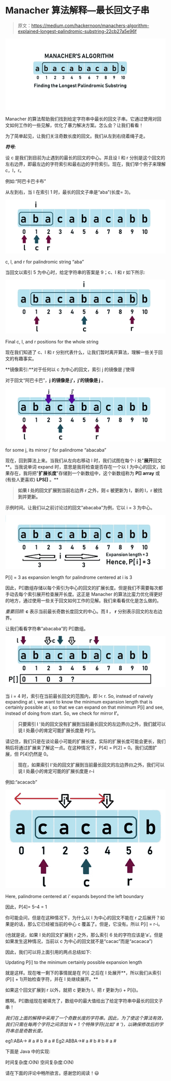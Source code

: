 # Manacher 算法解释—最长回文子串

> 原文：<https://medium.com/hackernoon/manachers-algorithm-explained-longest-palindromic-substring-22cb27a5e96f>

![](img/9fc2faa838b1d2abb84e96a1266c9657.png)

Manacher 的算法帮助我们找到给定字符串中最长的回文子串。它通过使用对回文如何工作的一些见解，优化了暴力解决方案。怎么会？让我们看看！

为了简单起见，让我们关注奇数长度的回文。我们从左到右绕着绳子走。

***符号:***

设 c 是我们到目前为止遇到的最长的回文的中心。并且设 l 和 r 分别是这个回文的左右边界，即最左边的字符索引和最右边的字符索引。现在，我们举个例子来理解 c，l，r。

例如:“阿巴卡巴卡布”

从左到右，当 I 在索引 1 时，最长的回文子串是“aba”(长度= 3)。

![](img/bd87c281b2b9d69faa3f6162755a6e77.png)

c, l, and r for palindromic string “aba”

当回文以索引 5 为中心时，给定字符串的答案是 9；c、l 和 r 如下所示:

![](img/24aa7b28472ec0ce01d9ad410c1409b4.png)

Final c, l, and r positions for the whole string

现在我们知道了 c、l 和 r 分别代表什么，让我们暂时离开算法，理解一些关于回文的有趣事实。

**镜像索引:**对于任何以 c 为中心的回文，索引 j 的镜像是 j’使得

对于回文“阿巴卡巴”，**j 的镜像是 j’，j’的镜像是 j** 。

![](img/793dddf796afac7611c4cc24638f59c2.png)

for some j, its mirror j’ for palindrome “abacaba”

现在，回到算法上来。当我们从左向右移动 I 时，我们试图在每个 i 处"**展开**回文**。当我说单词 expand 时，意思是我将检查是否存在一个以 I 为中心的回文，如果存在，我将把"**扩展长度**"存储到一个新数组中，这个新数组称为 **P[] array** 或(有些人更喜欢) **LPS[]** 。**

> **如果 I 处的回文扩展到当前右边界 r 之外，则 c 被更新为 I，新的 l，r 被找到并更新。**

示例时间。让我们以之前讨论过的回文“abacaba”为例，它以 i = 3 为中心。

![](img/8b2f4e70e0868a4b9a046c397ddcacb8.png)

P[i] = 3 as expansion length for palindrome centered at i is 3

因此，P[]数组存储以每个索引为中心的回文的扩展长度。但是我们不需要每次都手动去每个索引展开检查展开长度。这正是 Manacher 的算法比蛮力优化得更好的地方，通过使用一些关于回文如何工作的见解。我们来看看优化是怎么做的。

*重要回顾:* **c** 表示当前最长奇数长度回文的中心。而 **l** ， **r** 分别表示回文的左右边界。

让我们看看字符串“abacaba”的 P[]数组。

![](img/b2aa9fd197f789307c537fbf1f26c5e2.png)

当 i = 4 时，索引在当前最长回文的范围内，即 I< r. So, instead of naively expanding at i, we want to know the minimum expansion length that is certainly possible at i, so that we can expand on that minimum P[i] and see, instead of doing from start. So, we check for mirror **I’**。

> **只要索引 I '处的回文没有扩展到当前最长回文的左边界(l)之外，我们就可以说 I 处最小的肯定可能扩展长度是 P[i']。**

请记住，我们只是在谈论最小可能的扩展长度，实际的扩展长度可能会更长，我们稍后将通过扩展来了解这一点。在这种情况下，P[4] = P[2] = 0。我们试图扩展，但 P[4]仍然是 0。

> **现在，如果索引 I’处的回文扩展到当前最长回文的左边界(l)之外，我们可以说 I 处最小的肯定可能的扩展长度是 r-i**

例如:“acacacb”

![](img/eec93f0f152672f5451bf6f0272b13d6.png)

Here, palindrome centered at i’ expands beyond the left boundary

因此，P[4]= 5–4 = 1

你可能会问，但是在这种情况下，为什么以 I 为中心的回文不能在 r 之后展开？如果是的话，那么它已经被当前的中心 c 覆盖了。但是，它没有。所以 P[i] = r-i。

(也就是说，如果 I 处的回文扩展到 r 之外，那么索引 6 处的字符应该是‘a’。但是如果发生这种情况，当前以 c 为中心的回文就不是“cacac”而是“acacaca”)

因此，我们可以将上面引用的两点总结如下:

Updating P[i] to the minimum certainly possible expansion length

就是这样。现在唯一剩下的事情就是在 P[i] 之后在 I 处展开**，所以我们从索引(P[i] + 1)开始检查字符，并在 I 处继续展开。**

如果这个回文扩展到 r 以外，就把 c 更新为 I，把 r 更新为(i + P[i])。

瞧啊。P[]数组现在被填充了，数组中的最大值给出了给定字符串中最长的回文子串！

*我们在上面的解释中采用了一个奇数长度的字符串。因此，为了使这个算法有效，我们只需在每两个字符之间添加 N + 1 个特殊字符(比如' # ')，以确保修改后的字符串总是奇数长度。*

eg1:ABA-> # a # b # a #
Eg2:ABBA-># a # b # b # a #

下面是 Java 中的实现:

时间复杂度:O(N)
空间复杂度:O(N)

请在下面的评论中畅所欲言。感谢您的阅读！😃